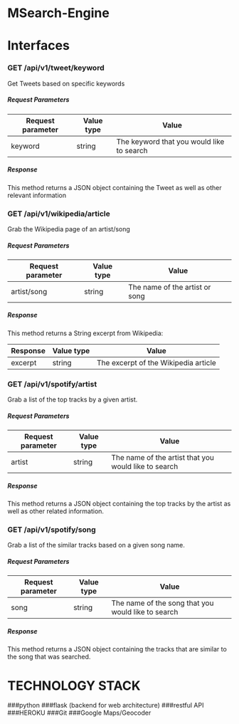 # MSearch-Engine
# Interfaces

### GET /api/v1/tweet/keyword

Get Tweets based on specific keywords

##### Request Parameters

Request parameter | Value type | Value
---|---|---
keyword | string | The keyword that you would like to search

##### Response

This method returns a JSON object containing the Tweet as well as other relevant information

### GET /api/v1/wikipedia/article

Grab the Wikipedia page of an artist/song

##### Request Parameters

Request parameter | Value type | Value
---|---|---
artist/song | string | The name of the artist or song

##### Response

This method returns a String excerpt from Wikipedia:

Response | Value type | Value
---|---|---
excerpt | string | The excerpt of the Wikipedia article

### GET /api/v1/spotify/artist

Grab a list of the top tracks by a given artist.

##### Request Parameters

Request parameter | Value type | Value
---|---|---
artist | string | The name of the artist that you would like to search

##### Response

This method returns a JSON object containing the top tracks by the artist as well as other related information.

### GET /api/v1/spotify/song

Grab a list of the similar tracks based on a given song name.

##### Request Parameters

Request parameter | Value type | Value
---|---|---
song | string | The name of the song that you would like to search

##### Response

This method returns a JSON object containing the tracks that are similar to the song that was searched.

# TECHNOLOGY STACK
###python
###flask (backend for web architecture)
###restful API
###HEROKU
###Git
###Google Maps/Geocoder
